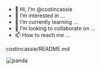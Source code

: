 - 👋 Hi, I’m @costincassie
- 👀 I’m interested in ...
- 🌱 I’m currently learning ...
- 💞️ I’m looking to collaborate on ...
- 📫 How to reach me ...

<!---
costincassie/costincassie is a ✨ special ✨ repository because its `README.md` (this file) appears on your GitHub profile.
You can click the Preview link to take a look at your changes.
--->costincassie/README.md
![panda](https://user-images.githubusercontent.com/101130719/157083035-80d8901b-8261-4b46-91d8-7dd53cab3309.jpg)
